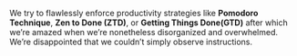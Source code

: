 We try to flawlessly enforce productivity strategies like **Pomodoro Technique**, **Zen to Done (ZTD)**, or
**Getting Things Done(GTD)** after which we’re amazed when we’re nonetheless disorganized and overwhelmed.
We’re disappointed that we couldn’t simply observe instructions.
